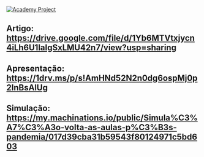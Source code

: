 [![Academy Project](https://img.shields.io/badge/Academy-Project-informational.svg)](https://www.facebook.com/Curso-de-Ciência-da-Computação-470257173378377/)

## Artigo: https://drive.google.com/file/d/1Yb6MTVtxjycn4iLh6U1laIgSxLMU42n7/view?usp=sharing

## Apresentação: https://1drv.ms/p/s!AmHNd52N2n0dg6ospMj0p2lnBsAlUg

## Simulação: https://my.machinations.io/public/Simula%C3%A7%C3%A3o-volta-as-aulas-p%C3%B3s-pandemia/017d39cba31b59543f80124971c5bd603